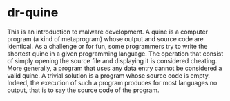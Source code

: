 # dr-quine
This is an introduction to malware development.
A quine is a computer program (a kind of metaprogram) whose output and source code are identical. As a challenge or for fun, some programmers try to write the shortest quine in a given programming language. The operation that consist of simply opening the source file and displaying it is considered cheating. More generally, a program that uses any data entry cannot be considered a valid quine. A trivial solution is a program whose source code is empty. Indeed, the execution of such a program produces for most languages no output, that is to say the source code of the program.

